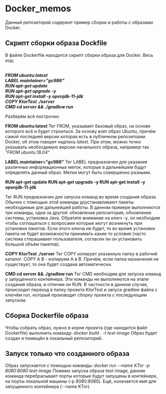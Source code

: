 # Docker_memos
Данный репозиторий содержит пример сборки и работы с образами Docker.

<h2>Скрипт сборки образа <b>Dockfile</b></h2>
В файле Dockerfile находится скрипт сборки образа для Docker. 
Весь код:
<br>
<br>

<i><b>
FROM ubuntu:latest <br>
LABEL maintainer="gc986" <br>
RUN apt-get update  <br>
RUN apt-get upgrade -y <br>
RUN apt-get install -y openjdk-11-jdk <br>
COPY KtorTest ./server <br>
CMD cd server && ./gradlew run <br>
</b></i>

Разберём всё построчно:

<b>FROM ubuntu:latest</b>
Тег FROM, указывает базовый образ, на основе которого всё и будет строиться. За основу взят образ Ubuntu, причём самой последней версии которая есть в публичном репозитории Docker, об этом говорит надпись <i>latest</i>. При этом, можно точно указывать необходимую версию начального образа, например так <i>"FROM ubuntu:18.04"</i>

<b>LABEL maintainer="gc986"</b>
Тег LABEL предназначен для указания различных информационных меток, которые в дальнейшем будут определять данный образ. Метки могут быть совершенно разными.

<b>RUN apt-get update 
RUN apt-get upgrade -y
RUN apt-get install -y openjdk-11-jdk</b>

Тег RUN предназначен для запуска команд во время создания образа. Обычно с помощью этой команды доустанавливают пакеты необходимые для дальнейшей работы. В данном примере выполняются три команды, одна за другой: обновление репозитория, обновление системы, установка Java. Обратите внимание на ключ -y, он необходим чтобы соглашаться с вопросами которые могут возникнуть при установки пакетов. Если этого ключа не будет, то во время установки пакета не будет возможности принимать какие то условия (часто система стпрашивает пользователя, согласен ли он установить большой объём пакетов).

<b>COPY KtorTest ./server</b>
Тег COPY копирует указанную папку в рабочий каталог. COPY A B - копируем A в B. Причём, если папка назначения не существует, то она будет создана автоматически.

<b>CMD cd server && ./gradlew run</b>
Тег CMD необходим для запуска команд у запущенного контейнера. Эти команды не выполняются на этапе создания образа, в отличии он RUN. В частности в данном случае, происходит переход в папку проекта KtorTest и запуск gradlew файла с ключём run, который производит сборку проекта с последующим запуском.


<h2>Сборка Dockerfile образа</h2>
Чтобы собрать образ, нужно в корне проекта (где находится файл Dockerfile) выполнить команду: <i>docker build . -t test-image</i>
Образ будет создан и помещён в локальный репозиторий.

<h2>Запуск только что созданного образа</h2>
Образ запускается с помощью команды: <i>docker run --name KTor -p 8080:8080 test-image</i>
Помимо запуска образа test-image, данная команда перебрасывает порты которые будут запущены в контейнере, на порты локальной машины (-p 8080:8080). Ещё, нзначается имя для запущенного контейнера (--name KTor).

